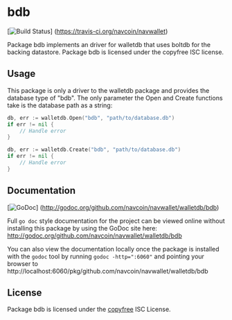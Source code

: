 bdb
===

[![Build Status](https://travis-ci.org/navcoin/navwallet.png?branch=master)]
(https://travis-ci.org/navcoin/navwallet)

Package bdb implements an driver for walletdb that uses boltdb for the backing
datastore.  Package bdb is licensed under the copyfree ISC license.

## Usage

This package is only a driver to the walletdb package and provides the database
type of "bdb".  The only parameter the Open and Create functions take is the
database path as a string:

```Go
db, err := walletdb.Open("bdb", "path/to/database.db")
if err != nil {
	// Handle error
}
```

```Go
db, err := walletdb.Create("bdb", "path/to/database.db")
if err != nil {
	// Handle error
}
```

## Documentation

[![GoDoc](https://godoc.org/github.com/navcoin/navwallet/walletdb/bdb?status.png)]
(http://godoc.org/github.com/navcoin/navwallet/walletdb/bdb)

Full `go doc` style documentation for the project can be viewed online without
installing this package by using the GoDoc site here:
http://godoc.org/github.com/navcoin/navwallet/walletdb/bdb

You can also view the documentation locally once the package is installed with
the `godoc` tool by running `godoc -http=":6060"` and pointing your browser to
http://localhost:6060/pkg/github.com/navcoin/navwallet/walletdb/bdb

## License

Package bdb is licensed under the [copyfree](http://copyfree.org) ISC
License.
